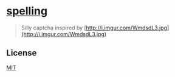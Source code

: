 # [spelling](https://le717.github.io/spelling/)

> Silly captcha inspired by [http://i.imgur.com/WmdsdL3.jpg](http://i.imgur.com/WmdsdL3.jpg)

## License

[MIT](LICENSE)
